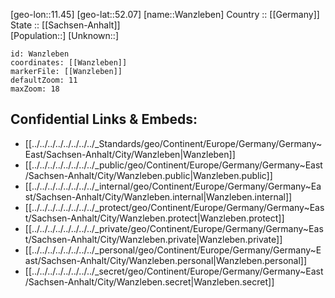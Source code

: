 ﻿---
location: [52.07,11.45] 
mapzoom: [7,12] 
mapmarker: city 
type: City
tags:
- geo/City


SpocWebEntityId: 35445
isDeleted: false
confidential: public

---
[geo-lon::11.45] 
[geo-lat::52.07] 
[name::Wanzleben] 
Country :: [[Germany]]  
State :: [[Sachsen-Anhalt]]  
[Population::] 
[Unknown::] 


```leaflet
id: Wanzleben
coordinates: [[Wanzleben]] 
markerFile: [[Wanzleben]] 
defaultZoom: 11 
maxZoom: 18
```


## Confidential Links & Embeds: 
- [[../../../../../../../../_Standards/geo/Continent/Europe/Germany/Germany~East/Sachsen-Anhalt/City/Wanzleben|Wanzleben]] 
- [[../../../../../../../../_public/geo/Continent/Europe/Germany/Germany~East/Sachsen-Anhalt/City/Wanzleben.public|Wanzleben.public]] 
- [[../../../../../../../../_internal/geo/Continent/Europe/Germany/Germany~East/Sachsen-Anhalt/City/Wanzleben.internal|Wanzleben.internal]] 
- [[../../../../../../../../_protect/geo/Continent/Europe/Germany/Germany~East/Sachsen-Anhalt/City/Wanzleben.protect|Wanzleben.protect]] 
- [[../../../../../../../../_private/geo/Continent/Europe/Germany/Germany~East/Sachsen-Anhalt/City/Wanzleben.private|Wanzleben.private]] 
- [[../../../../../../../../_personal/geo/Continent/Europe/Germany/Germany~East/Sachsen-Anhalt/City/Wanzleben.personal|Wanzleben.personal]] 
- [[../../../../../../../../_secret/geo/Continent/Europe/Germany/Germany~East/Sachsen-Anhalt/City/Wanzleben.secret|Wanzleben.secret]] 
